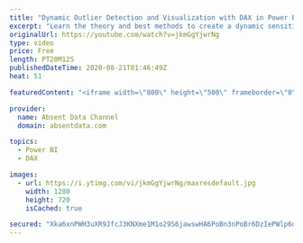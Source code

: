 ```yaml
---
title: "Dynamic Outlier Detection and Visualization with DAX in Power BI"
excerpt: "Learn the theory and best methods to create a dynamic sensitive outlier detectionand customize it to your particular dataset."
originalUrl: https://youtube.com/watch?v=jkmGgYjwrNg
type: video
price: Free
length: PT20M12S
publishedDateTime: 2020-08-21T01:46:49Z
heat: 51

featuredContent: "<iframe width=\"800\" height=\"500\" frameborder=\"0\" src=\"https://www.youtube.com/embed/jkmGgYjwrNg\" allow=\"accelerometer; autoplay; encrypted-media; gyroscope; picture-in-picture\" allowfullscreen></iframe>"

provider:
  name: Absent Data Channel
  domain: absentdata.com

topics:
  - Power BI
  - DAX

images:
  - url: https://i.ytimg.com/vi/jkmGgYjwrNg/maxresdefault.jpg
    width: 1280
    height: 720
    isCached: true

secured: "Xka6xnPWH3uXR9JfcJ3KNXme1M1o29S6jawswHA6PoBn3nPoBr6DzIePWlp6qrSrw+9d45h4RDYG+PBcUP6gMlhFxIarD/BrUOSkoeGSfUYWZ9BOcNfGxcnprii5lzIXbwQvi5iXiROm+A7va2GszI5qPBWZMskS/L/rV13IBfFTiB15IJ5pg654fnZMvd+YsSiloHbYbGeoSUda1UPmLHgt+/W3HfUCZrY1XWZPE4KRFF7Un/Nu076l8AixzEX7N9AwekFT9JI9Y02J5tJZYtZn1ha1lZu+zKLv0BsxGI4jXWOLxcqpWRhjdSFt221HosoPEq4S9ov20Z9Uu111xHF8VGc6b/vlk/3C4SmP1jT40Ld+kZmbb2U8s8SRRCBNAKB8wWKUIu1Z73QXshBK4giVrktdupQNA63v2NvHCzQ=;XHCE/jlJDNb/hBfKyRw2rA=="
---
```


